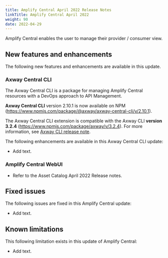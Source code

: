 ```yaml
---
title: Amplify Central April 2022 Release Notes
linkTitle: Amplify Central April 2022
weight: 90
date: 2022-04-29
---
```


Amplify Central enables the user to manage their provider / consumer view.

## New features and enhancements

The following new features and enhancements are available in this update.

### Axway Central CLI

The Axway Central CLI is a package for managing Amplify Central resources with a DevOps approach to API Management.

**Axway Central CLI** version 2.10.1 is now available on NPM (<https://www.npmjs.com/package/@axway/axway-central-cli/v/2.10.1>).

The Axway Central CLI extension is compatible with the Axway CLI **version 3.2.4** (<https://www.npmjs.com/package/axway/v/3.2.4>).
For more information, see [Axway CLI release note](https://docs.axway.com/bundle/axwaycli-open-docs/page/docs/release_notes/3_2_4_20220328_relnote/index.html).

The following enhancements are available in this Axway Central CLI update:

* Add text.

### Amplify Central WebUI

* Refer to the Asset Catalog April 2022 Release notes.

## Fixed issues

The following issues are fixed in this Amplify Central update:

* Add text.

## Known limitations

This following limitation exists in this update of Amplify Central:

* Add text.
